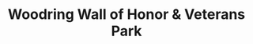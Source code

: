 ---
layout: repo
title: "Woodring Wall of Honor & Veterans Park"
id: 24329
permalink: repos/24329/
---